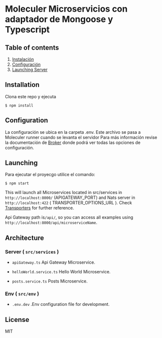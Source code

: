 # Moleculer Microservicios con adaptador de Mongoose y Typescript 


## Table of contents

1. [Instalación](#installation)
2. [Configuración](#configuration)
3. [Launching Server](#launching)

## Installation

Clona este repo y ejecuta

```
$ npm install
```

## Configuration

La configuración se ubica en la carpeta .env. 
Este archivo se pasa a Moleculer runner cuando se levanta el servidor
Para más información revise la documentación de [Broker](https://moleculer.services/docs/0.13/broker.html)
donde podrá ver todas las opciones de configuración.

## Launching

Para ejecutar el proyecgo utilice el comando:

```
$ npm start
```

This will launch all Microservices located in src/services in `http://localhost:8000/` (APIGATEWAY_PORT) and Nats server in `http://localhost:422` ( TRANSPORTER_OPTIONS_URL ). Check [Transporters](https://moleculer.services/docs/0.12/transporters.html) for further reference.

Api Gateway path is`/api/`, so you can access all examples using `http://localhost:8000/api/microserviceName`. 


## Architecture

### Server ( `src/services` )

- `apiGateway.ts` Api Gateway Microservice.

- `helloWorld.service.ts` Hello World Microservice.

- `posts.service.ts` Posts Microservice.


### Env ( `src/env` )

- `.env.dev` .Env configuration file for development.

## License

MIT
